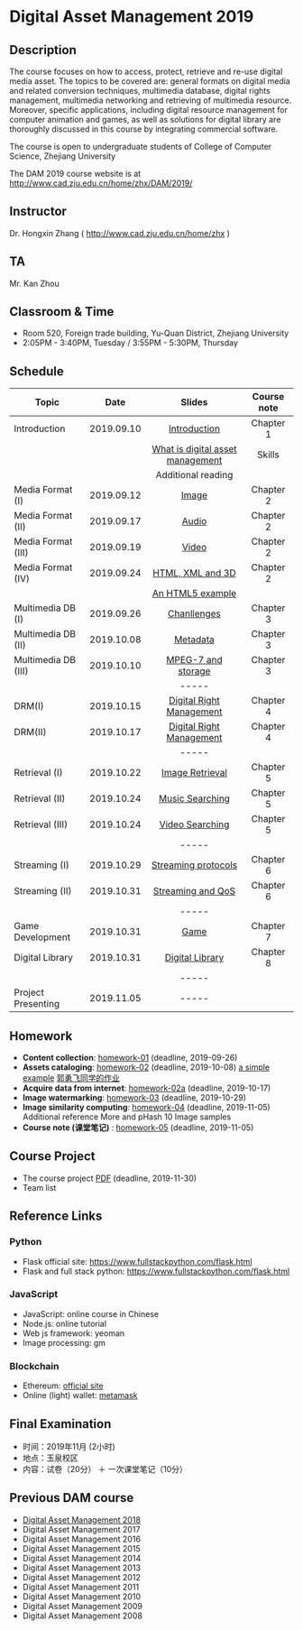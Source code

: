 # Digital Asset Management 2019

## Description
The course focuses on how to access, protect, retrieve and re-use digital media asset. The topics to be covered are: general formats on digital media and related conversion techniques, multimedia database, digital rights management, multimedia networking and retrieving of multimedia resource. Moreover, specific applications, including digital resource management for computer animation and games, as well as solutions for digital library are thoroughly discussed in this course by integrating commercial software.

The course is open to undergraduate students of College of Computer Science, Zhejiang University

The DAM 2019 course website is at http://www.cad.zju.edu.cn/home/zhx/DAM/2019/

## Instructor
Dr. Hongxin Zhang ( http://www.cad.zju.edu.cn/home/zhx )

## TA
Mr. Kan Zhou

## Classroom & Time
- Room 520, Foreign trade building, Yu-Quan District, Zhejiang University
- 2:05PM - 3:40PM, Tuesday / 3:55PM - 5:30PM, Thursday

## Schedule
|   Topic           |     Date     |                  Slides                                   |   Course note      |          
| ----------------  |:------------:|:---------------------------------------------------------:|:------------------:|
|  Introduction     |  2019.09.10  |  [Introduction](pdf/dam2019-00.pdf)                       |   Chapter 1        |
|                   |              |  [What is digital asset management](pdf/dam2019-01.pdf)   |   Skills           |
|                   |              |  Additional reading                                       |                    |
|Media Format (I)   |  2019.09.12  |  [Image](pdf/dam2019-02.pdf)                              |   Chapter 2        |
|Media Format (II)  |  2019.09.17  |  [Audio](pdf/dam2019-03.pdf)                              |   Chapter 2        |
|Media Format (III) |  2019.09.19  |  [Video](pdf/dam2019-04.pdf)                              |   Chapter 2        |
|Media Format (IV)  |  2019.09.24  |  [HTML, XML and 3D](pdf/dam2019-05.pdf)                   |   Chapter 2        |
|                   |              |  [An HTML5 example](examples/html5)                       |                    |
|Multimedia DB (I)  |  2019.09.26  |  [Chanllenges](pdf/dam2019-06.pdf)                        |   Chapter 3        |
|Multimedia DB (II) |  2019.10.08  |  [Metadata](pdf/dam2019-07.pdf)                           |   Chapter 3        |
|Multimedia DB (III)|  2019.10.10  |  [MPEG-7 and storage](pdf/dam2019-08.pdf)                 |   Chapter 3        |
|                   |              |  -----                                                    |                    |
|DRM(I)             |  2019.10.15  |  [Digital Right Management](pdf/dam2019-09.pdf)           |   Chapter 4        |
|DRM(II)            |  2019.10.17  |  [Digital Right Management](pdf/dam2019-10.pdf)           |   Chapter 4        |
|                   |              |  -----                                                    |                    |
|Retrieval (I)      |  2019.10.22  |  [Image Retrieval](pdf/dam2019-11.pdf)                    |   Chapter 5        |
|Retrieval (II)     |  2019.10.24  |  [Music Searching](pdf/dam2019-12.pdf)                    |   Chapter 5        |
|Retrieval (III)    |  2019.10.24  |  [Video Searching](pdf/dam2019-13.pdf)                    |   Chapter 5        |
|                   |              |  -----                                                    |                    |
|Streaming (I)      |  2019.10.29  |  [Streaming protocols](pdf/dam2019-14.pdf)                |   Chapter 6        |
|Streaming (II)     |  2019.10.31  |  [Streaming and QoS](pdf/dam2019-15.pdf)                  |   Chapter 6        |
|                   |              |  -----                                                    |                    |
|Game Development   |  2019.10.31  |  [Game](pdf/dam2019-16.pdf)                               |   Chapter 7        |
|Digital Library    |  2019.10.31  |  [Digital Library](pdf/dam2019-17.pdf)                    |   Chapter 8        |
|                   |              |  -----                                                    |                    |
|Project Presenting |  2019.11.05  |  -----                                                    |                    |


## Homework
- **Content collection**: [homework-01](pdf/dam2019-hw01.pdf) (deadline, 2019-09-26)
- **Assets cataloging**: [homework-02](pdf/dam2019-hw02.pdf) (deadline, 2019-10-08)  [a simple example](https://www.midifan.com) [郭勇飞同学的作业]( ... ) 
- **Acquire data from internet**: [homework-02a](pdf/dam2019-hw02a.pdf) (deadline, 2019-10-17)
- **Image watermarking**: [homework-03](pdf/dam2019-hw03.pdf) (deadline, 2019-10-29)
- **Image similarity computing**: [homework-04](pdf/dam2019-hw04.pdf) (deadline, 2019-11-05) Additional reference More and pHash 10 Image samples
- **Course note (课堂笔记)** : [homework-05](pdf/dam2019-hw05.pdf) (deadline, 2019-11-05)

## Course Project
- The course project [PDF](pdf/dam2019-project.pdf) (deadline, 2019-11-30)
- Team list

## Reference Links

### Python
- Flask official site: https://www.fullstackpython.com/flask.html
- Flask and full stack python: https://www.fullstackpython.com/flask.html


### JavaScript
- JavaScript: online course in Chinese
- Node.js: online tutorial
- Web js framework: yeoman
- Image processing: gm

### Blockchain
- Ethereum: [official site](https://www.ethereum.org/)
- Online (light) wallet: [metamask](https://metamask.io/)


## Final Examination
+ 时间：2019年11月 (2小时)
+ 地点：玉泉校区
+ 内容：试卷（20分） ＋ 一次课堂笔记（10分）

## Previous DAM course
+ [Digital Asset Management 2018](https://github.com/hongxin/DAMCourse-2018)
+ Digital Asset Management 2017
+ Digital Asset Management 2016
+ Digital Asset Management 2015
+ Digital Asset Management 2014
+ Digital Asset Management 2013
+ Digital Asset Management 2012
+ Digital Asset Management 2011
+ Digital Asset Management 2010
+ Digital Asset Management 2009
+ Digital Asset Management 2008
